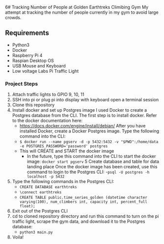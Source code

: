 6# Tracking Number of People at Golden Earthtreks Climibing Gym
My attempt at tracking the number of people currently in my gym to avoid large crowds.

## Requirements
  - Python3 
  - Docker
  - Raspberry Pi 4
  - Raspian Desktop OS
  - USB Mouse and Keyboard  
  - Low voltage Labs Pi Traffic Light 

### Project Steps
1. Attach traffic lights to GPIO 9, 10, 11
2. SSH into pi or plug pi into display with keyboard open a terminal session
3. Clone this repository 
3. Install docker and set up Postgres image
I used Docker to create a Postgres database from the CLI. The first step is to install docker. Refer to the docker documentation here: 
    - https://docs.docker.com/engine/install/debian/
After you have installed Docker, create a Docker Postgres image. Type the following command into the CLI: 
    - `$ docker run --name pgserv -d -p 5432:5432 -v "$PWD":/home/data -e POSTGRES_PASSWORD='password' postgres`
    - This will CREATE and START the docker image 
      - In the future, type this command into the CLI to start the docker image: `docker start pgserv`
5 Create database and table for data landing place
Once the docker image has been created, use this command to login to the Postgres CLI: 
    -`psql -U postgres -h localhost -p 5432`
6. Type the following commands in the Postgres CLI: 
    - `CREATE DATABASE earthtreks`
    - `\connect earthtreks`
    - `CREATE TABLE public.time_series_golden (datetime character varying(100), num_climbers int, capacity int, percent_full float);`
7. Exit out of the Postgres CLI 
8. cd to cloned repository directory and run this command to turn on the pi traffic light, scrape the gym data, and download it to the Postgres database: 
    - `python3 main.py`
9. Voila!
